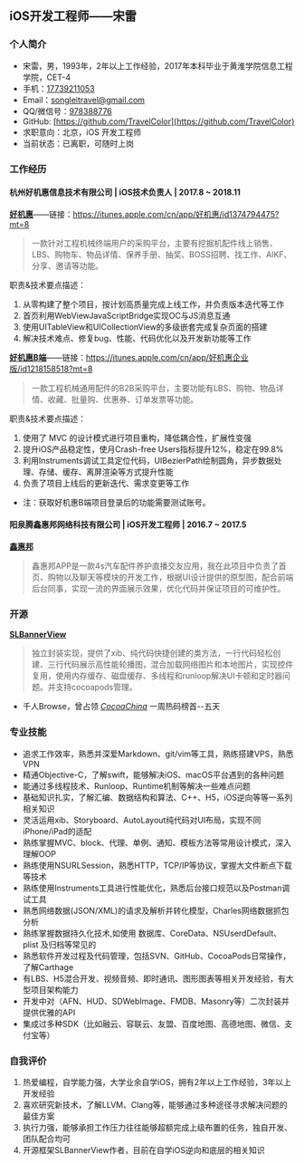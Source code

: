 
## **iOS开发工程师——宋雷**
### **个人简介**
 - 宋雷，男，1993年，2年以上工作经验，2017年本科毕业于黄淮学院信息工程学院，CET-4
- 手机：<a href="tel://17739211053">17739211053</a> 
- Email：<songleitravel@gmail.com>
- QQ/微信号：[978388776](978388776) 
- GitHub: [https://github.com/TravelColor](https://github.com/TravelColor)
- 求职意向：北京，iOS 开发工程师
- 当前状态：已离职，可随时上岗

### **工作经历**
#### **杭州好机惠信息技术有限公司 | iOS技术负责人 | 2017.8 ~ 2018.11**

 [**好机惠**](https://itunes.apple.com/cn/app/好机惠/id1374794475?mt=8)——链接：https://itunes.apple.com/cn/app/好机惠/id1374794475?mt=8
> 一款针对工程机械终端用户的采购平台，主要有挖掘机配件线上销售、LBS、购物车、物品详情、保养手册、抽奖、BOSS招聘、找工作、AIKF、分享、邀请等功能。

职责&技术要点描述：
1. 从零构建了整个项目，按计划高质量完成上线工作，并负责版本迭代等工作
2. 首页利用WebViewJavaScriptBridge实现OC与JS消息互通
3. 使用UITableView和UICollectionView的多级嵌套完成复杂页面的搭建
4. 解决技术难点、修复bug、性能、代码优化以及开发新功能等工作

[**好机惠B端**](https://itunes.apple.com/cn/app/好机惠企业版/id1218158518?mt=8)——链接：https://itunes.apple.com/cn/app/好机惠企业版/id1218158518?mt=8
> 一款工程机械通用配件的B2B采购平台，主要功能有LBS、购物、物品详情、收藏、批量购、优惠券、订单发票等功能。

职责&技术要点描述：
1. 使用了 MVC 的设计模式进行项目重构，降低耦合性，扩展性变强
2. 提升iOS产品稳定性，使月Crash-free Users指标提升12%，稳定在99.8%
3. 利用Instruments调试工具定位代码，UIBezierPath绘制圆角，异步数据处理、存储、缓存、离屏渲染等方式提升性能
4. 负责了项目上线后的更新迭代、需求变更等工作
- 注：获取好机惠B端项目登录后的功能需要测试账号。
#### **阳泉腾鑫惠邦网络科技有限公司 | iOS开发工程师 | 2016.7 ~ 2017.5**
 [**鑫惠邦**]()
>鑫惠邦APP是一款4s汽车配件养护直播交友应用，我在此项目中负责了首页、购物以及聊天等模块的开发工作，根据UI设计提供的原型图，配合前端后台同事，实现一流的界面展示效果，优化代码并保证项目的可维护性。

### **开源**
 [**SLBannerView**](https://github.com/TravelColor/SLBannerView)
> 独立封装实现，提供了xib、纯代码快捷创建的类方法，一行代码轻松创建、三行代码展示高性能轮播图，混合加载网络图片和本地图片，实现控件复用，使用内存缓存、磁盘缓存、多线程和runloop解决UI卡顿和定时器问题。并支持cocoapods管理。
- 千人Browse，曾占领 [*CocoaChina*](http://www.cocoachina.com/) 一周热码榜首--五天
### **专业技能**
- 追求工作效率，熟悉并深爱Markdown、git/vim等工具，熟练搭建VPS，熟悉VPN
- 精通Objective-C，了解swift，能够解决iOS、macOS平台遇到的各种问题
- 能通过多线程技术、Runloop、Runtime机制等解决一些难点问题
- 基础知识扎实，了解汇编、数据结构和算法、C++、H5，iOS逆向等等一系列相关知识
- 灵活运用xib、Storyboard、AutoLayout纯代码对UI布局，实现不同iPhone/iPad的适配
- 熟练掌握MVC、block、代理、单例、通知、模板方法等常用设计模式，深入理解OOP
- 熟练使用NSURLSession，熟悉HTTP，TCP/IP等协议，掌握大文件断点下载等技术
- 熟练使用Instruments工具进行性能优化，熟悉后台接口规范以及Postman调试工具
- 熟悉网络数据(JSON/XML)的请求及解析并转化模型，Charles网络数据抓包分析
- 熟练掌握数据持久化技术,如使用 数据库、CoreData、NSUserdDefault、plist 及归档等常见的
- 熟悉软件开发过程及代码管理，包括SVN、GitHub、CocoaPods日常操作，了解Carthage
- 有LBS、H5混合开发、视频音频、即时通讯、图形图表等相关开发经验，有大型项目架构能力
- 开发中对（AFN、HUD、SDWebImage、FMDB、Masonry等）二次封装并提供优雅的API
- 集成过多种SDK（比如融云、容联云、友盟、百度地图、高德地图、微信、支付宝等）
### **自我评价**
1. 热爱编程，自学能力强，大学业余自学iOS，拥有2年以上工作经验，3年以上开发经验
2. 喜欢研究新技术，了解LLVM、Clang等，能够通过多种途径寻求解决问题的最佳方案
3. 执行力强，能够承担工作压力往往能够超额完成上级布置的任务，独自开发、团队配合均可
4. 开源框架SLBannerView作者，目前在自学iOS逆向和底层的相关知识
